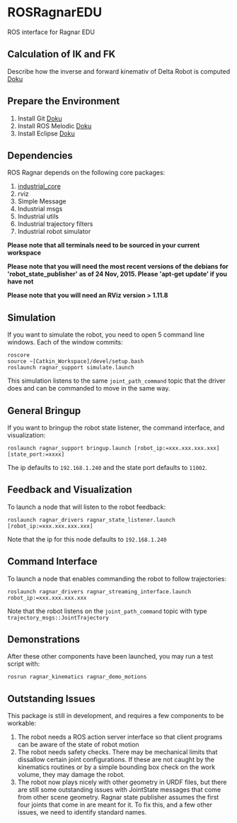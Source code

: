 # ROSRagnarEDU
ROS interface for Ragnar EDU

## Calculation of IK and FK

Describe how the inverse and forward kinemativ of Delta Robot is computed [Doku](https://github.com/SiHaoShen/ROSDeltaRobot/blob/main//Kinematic_Calculation_IK_FK_DeltaRobot.pdf)
  
## Prepare the Environment

  1. Install Git [Doku](https://github.com/SiHaoShen/ROSDeltaRobot/blob/main//HowToSetupDeveloperPC_18-04.pdf)
  2. Install ROS Melodic [Doku](https://github.com/SiHaoShen/ROSDeltaRobot/blob/main//HowToSetupDeveloperPC_18-04.pdf)
  3. Install Eclipse [Doku](https://github.com/SiHaoShen/ROSDeltaRobot/blob/main//HowToSetupDeveloperPC_18-04.pdf)
  
## Dependencies

ROS Ragnar depends on the following core packages:

  1. [industrial_core](https://github.com/ros-industrial/industrial_core)
  2. rviz
  3. Simple Message
  4. Industrial msgs 
  5. Industrial utils 
  6. Industrial trajectory filters
  7. Industrial robot simulator

**Please note that all terminals need to be sourced in your current workspace**

**Please note that you will need the most recent versions of the debians for 'robot_state_publisher' as of 24 Nov, 2015. Please 'apt-get update' if you have not**

**Please note that you will need an RViz version > 1.11.8**

## Simulation
If you want to simulate the robot, you need to open 5 command line windows. Each of the window commits:
```
roscore
source ~[Catkin_Workspace]/devel/setup.bash
roslaunch ragnar_support simulate.launch
```

This simulation listens to the same `joint_path_command` topic that the driver does
and can be commanded to move in the same way.

## General Bringup
If you want to bringup the robot state listener, the command interface, and visualization:
```
roslaunch ragnar_support bringup.launch [robot_ip:=xxx.xxx.xxx.xxx] [state_port:=xxxx]
```

The ip defaults to `192.168.1.240` and the state port defaults to `11002`.

## Feedback and Visualization
To launch a node that will listen to the robot feedback:
```
roslaunch ragnar_drivers ragnar_state_listener.launch [robot_ip:=xxx.xxx.xxx.xxx]
```

Note that the ip for this node defaults to `192.168.1.240`

## Command Interface
To launch a node that enables commanding the robot to follow trajectories:
```
roslaunch ragnar_drivers ragnar_streaming_interface.launch robot_ip:=xxx.xxx.xxx.xxx
```

Note that the robot listens on the ```joint_path_command``` topic with type ```trajectory_msgs::JointTrajectory```

## Demonstrations
After these other components have been launched, you may run a test script with:
```
rosrun ragnar_kinematics ragnar_demo_motions
```

## Outstanding Issues

This package is still in development, and requires a few components to be workable:

 1. The robot needs a ROS action server interface so that client programs can be aware of the state of
    robot motion
 2. The robot needs safety checks. There may be mechanical limits that dissallow certain joint configurations. If these are not caught by the kinematics routines or by a simple bounding box check on the work volume, they may damage the robot.
 3. The robot now plays nicely with other geometry in URDF files, but there are still some outstanding issues with JointState messages that come from other scene geometry. Ragnar state publisher assumes the first four joints that come in are meant for it. To fix this, and a few other issues, we need to identify standard names.

